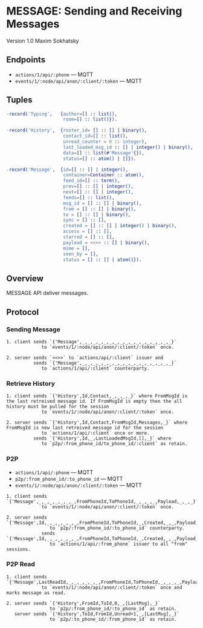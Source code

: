 MESSAGE: Sending and Receiving Messages
=======================================

Version 1.0 Maxim Sokhatsky

Endpoints
--------

* `actions/1/api/:phone` — MQTT
* `events/1/:node/api/anon/:client/:token` — MQTT

Tuples
------

```erlang
-record('Typing',   {author=[] :: list(),
                     room=[] :: list()}).
```

```erlang
-record('History',  {roster_id= [] :: [] | binary(),
                     contact_id=[] :: list(),
                     unread_counter = 0 :: integer),
                     last_loaded_msg_id :: [] | integer() | binary(),
                     data=[] :: list(#'Message'{}),
                     status=[] :: atom() | []}).
```

```erlang
-record('Message',  {id=[] :: [] | integer(),
                     container=Container :: atom(),
                     feed_id=[] :: term(),
                     prev=[] :: [] | integer(),
                     next=[] :: [] | integer(),
                     feeds=[] :: list(),
                     msg_id = [] :: [] | binary(),
                     from = [] :: [] | binary(),
                     to = [] :: [] | binary(),
                     sync = [] :: [],
                     created = [] :: [] | integer() | binary(),
                     access = [] :: [],
                     starred = [] :: [],
                     payload = <<>> :: [] | binary(),
                     mime = [],
                     seen_by = [],
                     status = [] :: [] | atom()}).
```
Overview
--------

MESSAGE API deliver messages.

Protocol
--------

### Sending Message

```
1. client sends `{'Message',_,_,_,_,_,_,_,_,_,_,_,_,_,_,_,_,_}`
             to `events/1/:node/api/anon/:client/:token` once.
```

```
2. server sends `<<>>` to `actions/api/:client` issuer and
          sends `{'Message',_,_,_,_,_,_,_,_,_,_,_,_,_,_,_,_,_}`
             to `actions/1/api/:client` counterparty.
```

### Retrieve History

```
1. client sends `{'History',Id,Contact,_,_,_,_}` where FromMsgId is the last retreived message id. If FromMsgId is empty then the all history must be pulled for the session
             to `events/1/:node/api/anon/:client/:token` once.
```

```
2. server sends `{'History',Id,Contact,FromMsgId,Messages,_}` where FromMsgId is new last retreived message id for the session
             to `actions/1/api/:client` once or more.
          sends `{'History',Id,_,LastLoadedMsgId,[],_}` where
             to `p2p/:from_phone_id/to_phone_id/:client` as retain.
```

### P2P

* `actions/1/api/:phone` — MQTT
* `p2p/:from_phone_id/:to_phone_id` — MQTT
* `events/1/:node/api/anon/:client/:token` — MQTT

```
1. client sends `{'Message',_,_,_,_,_,_,_,FromPhoneId,ToPhoneId,_,_,_,_,Payload,_,_,_}`
             to `events/1/:node/api/anon/:client/:token` once.
```

```
2. server sends `{'Message',Id,_,_,_,_,_,_,FromPhoneId,ToPhoneId,_,Created,_,_,Payload,_,_,_}`
                to `p2p/:from_phone_id/:to_phone_id` counterparty.
             sends `{'Message',Id,_,_,_,_,_,_,FromPhoneId,ToPhoneId,_,Created,_,_,Payload,_,_,_}`
                to `actions/1/api/:from_phone` issuer to all "from" sessions.
```

### P2P Read
```
1. client sends `{'Message',LastReadId,_,_,_,_,_,_,FromPhoneId,ToPhoneId,_,_,_,_,Payload,_,_,last_read}`
             to `events/1/:node/api/anon/:client/:token` once and marks message as read.

2. server sends `{'History',FromId,ToId,0,_,[LastMsg],_}`
                to `p2p/:from_phone_id/:to_phone_id` as retain.
   server sends `{'History',ToId,FromId,Unread+1,_,[LastMsg],_}`
                to `p2p/:to_phone_id/:from_phone_id` as retain.
```

